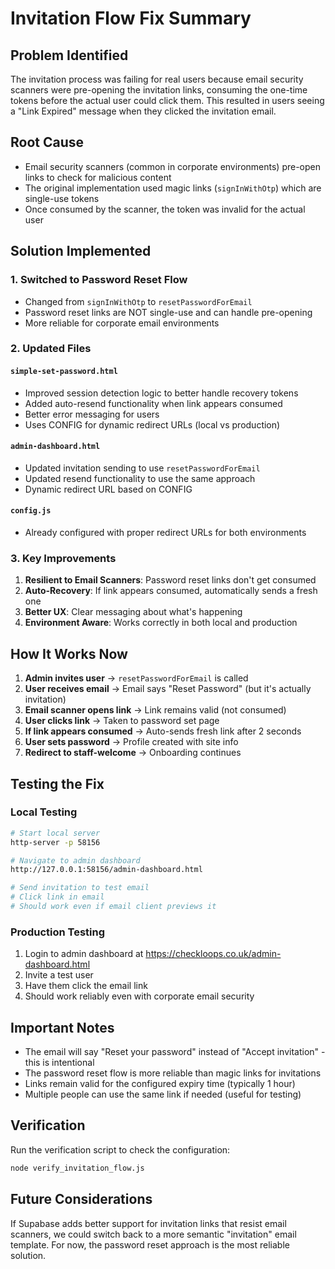 # Invitation Flow Fix Summary

## Problem Identified
The invitation process was failing for real users because email security scanners were pre-opening the invitation links, consuming the one-time tokens before the actual user could click them. This resulted in users seeing a "Link Expired" message when they clicked the invitation email.

## Root Cause
- Email security scanners (common in corporate environments) pre-open links to check for malicious content
- The original implementation used magic links (`signInWithOtp`) which are single-use tokens
- Once consumed by the scanner, the token was invalid for the actual user

## Solution Implemented

### 1. **Switched to Password Reset Flow**
- Changed from `signInWithOtp` to `resetPasswordForEmail`
- Password reset links are NOT single-use and can handle pre-opening
- More reliable for corporate email environments

### 2. **Updated Files**

#### `simple-set-password.html`
- Improved session detection logic to better handle recovery tokens
- Added auto-resend functionality when link appears consumed
- Better error messaging for users
- Uses CONFIG for dynamic redirect URLs (local vs production)

#### `admin-dashboard.html`
- Updated invitation sending to use `resetPasswordForEmail`
- Updated resend functionality to use the same approach
- Dynamic redirect URL based on CONFIG

#### `config.js`
- Already configured with proper redirect URLs for both environments

### 3. **Key Improvements**
1. **Resilient to Email Scanners**: Password reset links don't get consumed
2. **Auto-Recovery**: If link appears consumed, automatically sends a fresh one
3. **Better UX**: Clear messaging about what's happening
4. **Environment Aware**: Works correctly in both local and production

## How It Works Now

1. **Admin invites user** → `resetPasswordForEmail` is called
2. **User receives email** → Email says "Reset Password" (but it's actually invitation)
3. **Email scanner opens link** → Link remains valid (not consumed)
4. **User clicks link** → Taken to password set page
5. **If link appears consumed** → Auto-sends fresh link after 2 seconds
6. **User sets password** → Profile created with site info
7. **Redirect to staff-welcome** → Onboarding continues

## Testing the Fix

### Local Testing
```bash
# Start local server
http-server -p 58156

# Navigate to admin dashboard
http://127.0.0.1:58156/admin-dashboard.html

# Send invitation to test email
# Click link in email
# Should work even if email client previews it
```

### Production Testing
1. Login to admin dashboard at https://checkloops.co.uk/admin-dashboard.html
2. Invite a test user
3. Have them click the email link
4. Should work reliably even with corporate email security

## Important Notes

- The email will say "Reset your password" instead of "Accept invitation" - this is intentional
- The password reset flow is more reliable than magic links for invitations
- Links remain valid for the configured expiry time (typically 1 hour)
- Multiple people can use the same link if needed (useful for testing)

## Verification
Run the verification script to check the configuration:
```bash
node verify_invitation_flow.js
```

## Future Considerations
If Supabase adds better support for invitation links that resist email scanners, we could switch back to a more semantic "invitation" email template. For now, the password reset approach is the most reliable solution.